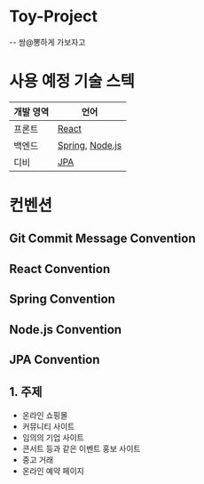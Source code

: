 # Toy-Project
-- 쌈@뽕하게 가보자고
# 사용 예정 기술 스텍
| 개발 영역 | 언어                                                             |
|-----|----------------------------------------------------------------|
|프론트| [React](https://ko.legacy.reactjs.org/)                        |
|백엔드| [Spring](https://spring.io/), [Node.js](https://nodejs.org/en) |
|디비| [JPA](https://spring.io/projects/spring-data-jpa)              |
# 컨벤션
## Git Commit Message Convention
## React Convention
## Spring Convention
## Node.js Convention
## JPA Convention
## 1. 주제
- 온라인 쇼핑몰
- 커뮤니티 사이트
- 임의의 기업 사이트
- 콘서트 등과 같은 이벤트 홍보 사이트
- 중고 거래
- 온라인 예약 페이지